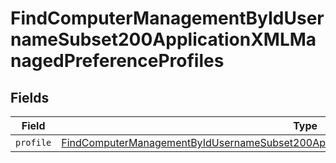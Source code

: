 # FindComputerManagementByIdUsernameSubset200ApplicationXMLManagedPreferenceProfiles


## Fields

| Field                                                                                                                                                                                                             | Type                                                                                                                                                                                                              | Required                                                                                                                                                                                                          | Description                                                                                                                                                                                                       |
| ----------------------------------------------------------------------------------------------------------------------------------------------------------------------------------------------------------------- | ----------------------------------------------------------------------------------------------------------------------------------------------------------------------------------------------------------------- | ----------------------------------------------------------------------------------------------------------------------------------------------------------------------------------------------------------------- | ----------------------------------------------------------------------------------------------------------------------------------------------------------------------------------------------------------------- |
| `profile`                                                                                                                                                                                                         | [FindComputerManagementByIdUsernameSubset200ApplicationXMLManagedPreferenceProfilesProfile](../../models/operations/findcomputermanagementbyidusernamesubset200applicationxmlmanagedpreferenceprofilesprofile.md) | :heavy_minus_sign:                                                                                                                                                                                                | N/A                                                                                                                                                                                                               |